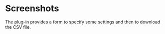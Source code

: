 # Screenshots

The plug-in provides a form to specify some settings and then to download the CSV file.
